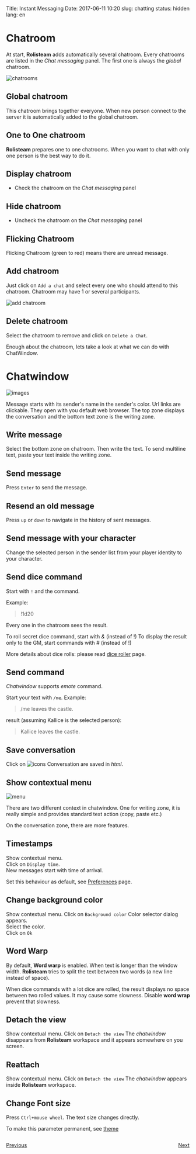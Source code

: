 Title: Instant Messaging
Date: 2017-06-11 10:20
slug: chatting
status: hidden
lang: en


# Chatroom

At start, **Rolisteam** adds automatically several chatroom.
Every chatrooms are listed in the *Chat messaging* panel.
The first one is always the *global* chatroom.

![chatrooms]({static}/images/tuto/02_ChatList_en.jpg)

## Global chatroom

This chatroom brings together everyone. When new person connect to the server it is automatically added to the global chatroom.

## One to One chatroom

**Rolisteam** prepares one to one chatrooms. When you want to chat with only one person is the best way to do it.

## Display chatroom

<!--Two ways to do it:-->
* Check the chatroom on the *Chat messaging* panel
<!--* Click on the chatroom name on the `sub-windows` menu.-->

## Hide chatroom

<!--//Two ways to do it:-->
* Uncheck the chatroom on the *Chat messaging* panel
<!--//* Click on the chatroom name on the `sub-windows` menu.-->

## Flicking Chatroom

Flicking Chatroom (green to red) means there are unread message.

## Add chatroom

Just click on `Add a chat` and select every one who should attend to this chatroom.
Chatroom may have 1 or several participants.

![add chatroom]({static}/images/tuto/15_nouveauChat_en.jpg)


## Delete chatroom

Select the chatroom to remove and click on `Delete a Chat`.


Enough about the chatroom, lets take a look at what we can do with ChatWindow.

# Chatwindow

![images]({static}/images/tuto/25_tchat_commun_en.jpg)

Message starts with its sender's name in the sender's color.
Url links are clickable. They open with you default web browser.
The top zone displays the conversation and the bottom text zone is the writing zone.

## Write message

Select the bottom zone on chatroom. Then write the text.
To send multiline text, paste your text inside the writing zone.

## Send message

Press `Enter` to send the message.

## Resend an old message

Press `up` or `down` to navigate in the history of sent messages.

## Send message with your character

Change the selected person in the sender list from your player identity to your character.

## Send dice command

Start with `!` and the command.

Example:
> !1d20

Every one in the chatroom sees the result.

To roll secret dice command, start with *&* (instead of !)
To display the result only to the GM, start commands with *#* (instead of !)

More details about dice rolls: please read [dice roller]({filename}21_dice_roller.md) page.

## Send command

*Chatwindow* supports *emote* command.

Start your text with `/me`.
Example:

> /me leaves the castle.

result (assuming Kallice is the selected person):

> Kallice leaves the castle.


## Save conversation

Click on ![icons]({static}/images/pictos/chat_save.png)
Conversation are saved in *html*.

## Show contextual menu

![menu]({static}/images/panel/chat_contextual_menu.jpg)

There are two different context in chatwindow.
One for writing zone, it is really simple and provides standard text action (copy, paste etc.)

On the conversation zone, there are more features.

## Timestamps

Show contextual menu.  
Click on `Display time`.  
New messages start with time of arrival.  

Set this behaviour as default, see [Preferences]({filename}22_preferences.md) page.

## Change background color

Show contextual menu. 
Click on `Background color` 
Color selector dialog appears.  
Select the color.  
Click on `Ok`  

## Word Warp

By default, **Word warp** is enabled.
When text is longer than the window width. **Rolisteam** tries to split the text between two words (a new line instead of space).

When dice commands with a lot dice are rolled, the result displays no space between two rolled values. It may cause some slowness.
Disable **word wrap** prevent that slowness.

## Detach the view

Show contextual menu.
Click on `Detach the view`
The *chatwindow* disappears from **Rolisteam** workspace and it appears somewhere on you screen.

## Reattach

Show contextual menu.
Click on `Detach the view`
The *chatwindow* appears inside **Rolisteam** workspace.


## Change Font size

Press `Ctrl+mouse wheel`.
The text size changes directly.

To make this parameter permanent, see [theme]({filename}23_look_and_feel.md)

<p style="text-align: left; width:49%;  display: inline-block;"><a href="/connected.html">Previous</a></p>
<p style="text-align: right; width:50%;  display: inline-block;"><a href="/resources.html">Next</a></p>
